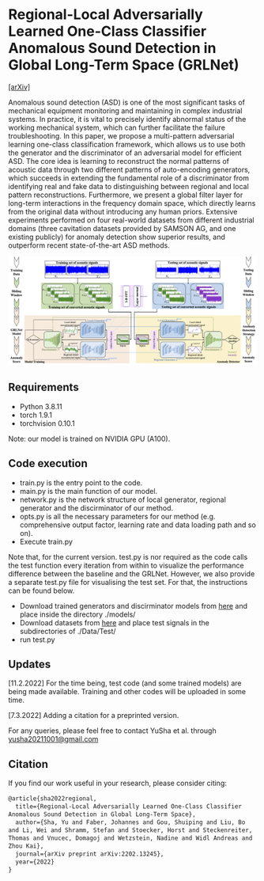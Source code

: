 # Regional-Local Adversarially Learned One-Class Classifier Anomalous Sound Detection in Global Long-Term Space (GRLNet)
[[arXiv]](https://arxiv.org/abs/2202.13245)

Anomalous sound detection (ASD) is one of the most significant tasks of mechanical equipment monitoring and maintaining in complex industrial systems. In practice, it is vital to precisely identify abnormal status of the working mechanical system, which can further facilitate the failure troubleshooting. In this paper, we propose a multi-pattern adversarial learning one-class classification framework, which allows us to use both the generator and the discriminator of an adversarial model for efficient ASD. The core idea is learning to reconstruct the normal patterns of acoustic data through two different patterns of auto-encoding generators, which succeeds in extending the fundamental role of a discriminator from identifying real and fake data to distinguishing between regional and local pattern reconstructions. Furthermore, we present a global filter layer for long-term interactions in the frequency domain space, which directly learns from the original data without introducing any human priors. Extensive experiments performed on four real-world datasets from different industrial domains (three cavitation datasets provided by SAMSON AG, and one existing publicly) for anomaly detection show superior results, and outperform recent state-of-the-art ASD methods.

![img1](https://github.com/CavitationDetection/GRLNet/blob/main/Image/framework.png)

## Requirements

- Python 3.8.11
- torch 1.9.1
- torchvision 0.10.1

Note: our model is trained on NVIDIA GPU (A100).

## Code execution

- train.py is the entry point to the code.
- main.py is the main function of our model.
- network.py is the network structure of local generator, regional generator and the discirminator of our method.
- opts.py is all the necessary parameters for our method (e.g. comprehensive output factor, learning rate and data loading path and so on).
- Execute train.py

Note that, for the current version. test.py is nor required as the code calls the test function every iteration from within to visualize the performance difference between the baseline and the GRLNet. However, we also provide a separate test.py file for visualising the test set. For that, the instructions can be found below.

- Download trained generators and discirminator models from [here](https://drive.google.com/drive/folders/1ye8Vev8_fdMvdfHr5FIFSb5tcwtYHlnv) and place inside the directory ./models/
- Download datasets from [here](https://drive.google.com/drive/folders/1eejPrqM2hWPxSfb0gUhu-F4FD0rhO7sp?usp=sharing) and place test signals in the subdirectories of ./Data/Test/
- run test.py


## Updates

[11.2.2022] For the time being, test code (and some trained models) are being made available. Training and other codes will be uploaded in some time.

[7.3.2022] Adding a citation for a preprinted version.


For any queries, please feel free to contact YuSha et al. through yusha20211001@gmail.com

## Citation
If you find our work useful in your research, please consider citing:
```
@article{sha2022regional,
  title={Regional-Local Adversarially Learned One-Class Classifier Anomalous Sound Detection in Global Long-Term Space},
  author={Sha, Yu and Faber, Johannes and Gou, Shuiping and Liu, Bo and Li, Wei and Shramm, Stefan and Stoecker, Horst and Steckenreiter, Thomas and Vnucec, Domagoj and Wetzstein, Nadine and Widl Andreas and Zhou Kai},
  journal={arXiv preprint arXiv:2202.13245},
  year={2022}
}
```
